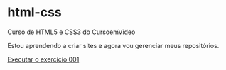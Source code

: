 # html-css
 Curso de HTML5 e CSS3 do CursoemVideo

 Estou aprendendo a criar sites e agora vou gerenciar meus repositórios.

<a href="https://gaa696.github.io/html-css/exercicios/ex001/index.html"> Executar o exercício 001 </a>